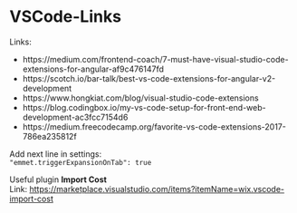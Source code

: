 # VSCode-Links

Links:
<ul>
  <li>https://medium.com/frontend-coach/7-must-have-visual-studio-code-extensions-for-angular-af9c476147fd</li>
  <li>https://scotch.io/bar-talk/best-vs-code-extensions-for-angular-v2-development</li>  
  <li>https://www.hongkiat.com/blog/visual-studio-code-extensions</li>
  <li>https://blog.codingbox.io/my-vs-code-setup-for-front-end-web-development-ac3fcc7154d6</li>
  <li>https://medium.freecodecamp.org/favorite-vs-code-extensions-2017-786ea235812f</li>
</ul>

Add next line in settings:<br/>
`"emmet.triggerExpansionOnTab": true`

Useful plugin <b>Import Cost</b>  
Link: https://marketplace.visualstudio.com/items?itemName=wix.vscode-import-cost
